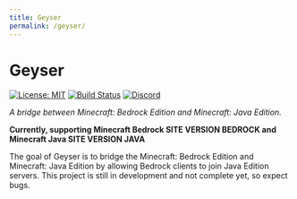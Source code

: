 ```yaml
---
title: Geyser
permalink: /geyser/
---
```


# Geyser
[![License: MIT](https://img.shields.io/badge/license-MIT-blue.svg?label=License)](LICENSE)
[![Build Status](https://github.com/GeyserMC/Geyser/actions/workflows/build.yml/badge.svg)](https://github.com/GeyserMC/Geyser/actions/workflows/build.yml)
[![Discord](https://img.shields.io/discord/613163671870242838?color=cornflowerblue&label=Discord&logo=Discord&logoColor=white)](https://discord.geysermc.org)

_A bridge between Minecraft: Bedrock Edition and Minecraft: Java Edition._

[//]: # (TODO: MEOW)

**Currently, supporting Minecraft Bedrock SITE VERSION BEDROCK and Minecraft Java SITE VERSION JAVA**

The goal of Geyser is to bridge the Minecraft: Bedrock Edition and Minecraft: Java Edition by allowing Bedrock clients to join Java Edition servers. This project is still in development and not complete yet, so expect bugs.

